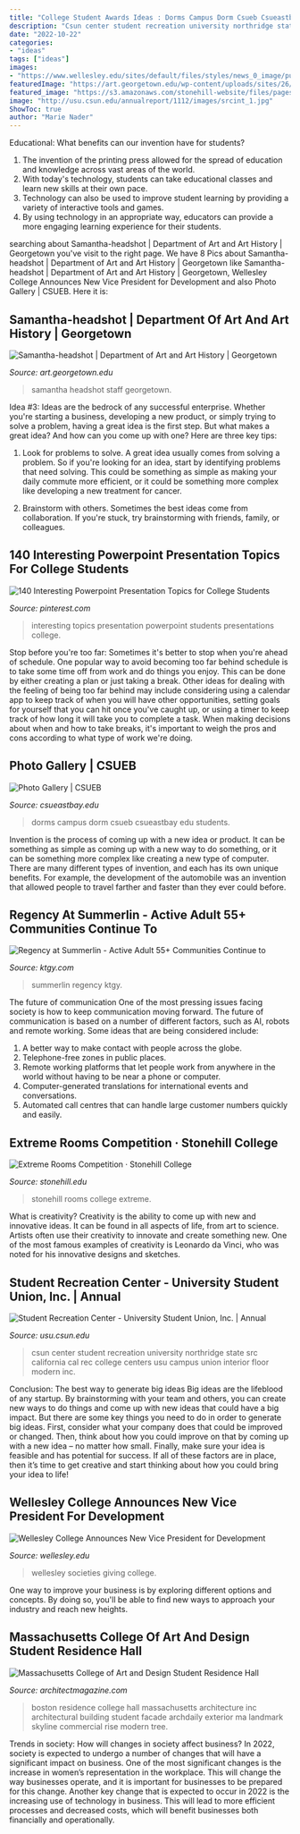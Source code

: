 ```yaml
---
title: "College Student Awards Ideas : Dorms Campus Dorm Csueb Csueastbay Edu Students"
description: "Csun center student recreation university northridge state src california cal rec college centers usu campus union interior floor modern inc"
date: "2022-10-22"
categories:
- "ideas"
tags: ["ideas"]
images:
- "https://www.wellesley.edu/sites/default/files/styles/news_0_image/public/assets/dailyshot/101022wellesley0857.jpg?itok=lOWqInuU"
featuredImage: "https://art.georgetown.edu/wp-content/uploads/sites/26/2019/06/Samantha-headshot.jpg"
featured_image: "https://s3.amazonaws.com/stonehill-website/files/pages/room-2-2017.jpg"
image: "http://usu.csun.edu/annualreport/1112/images/srcint_1.jpg"
ShowToc: true
author: "Marie Nader"
---
```



Educational: What benefits can our invention have for students?
1. The invention of the printing press allowed for the spread of education and knowledge across vast areas of the world.
2. With today's technology, students can take educational classes and learn new skills at their own pace.
3. Technology can also be used to improve student learning by providing a variety of interactive tools and games.
4. By using technology in an appropriate way, educators can provide a more engaging learning experience for their students.

	

		
searching about Samantha-headshot | Department of Art and Art History | Georgetown you've visit to the right page. We have 8 Pics about Samantha-headshot | Department of Art and Art History | Georgetown like Samantha-headshot | Department of Art and Art History | Georgetown, Wellesley College Announces New Vice President for Development and also Photo Gallery | CSUEB. Here it is:
		
    
## Samantha-headshot | Department Of Art And Art History | Georgetown

<img loading=lazy src="https://art.georgetown.edu/wp-content/uploads/sites/26/2019/06/Samantha-headshot.jpg" onerror="this.onerror=null;this.src='https://tse1.mm.bing.net/th?id=OIP.j2mmehADbYveoWNdpYwhIgHaLE&amp;pid=15.1';" alt="Samantha-headshot | Department of Art and Art History | Georgetown">

_Source: art.georgetown.edu_

>samantha headshot staff georgetown. 

	

Idea #3:
Ideas are the bedrock of any successful enterprise. Whether you're starting a business, developing a new product, or simply trying to solve a problem, having a great idea is the first step.
But what makes a great idea? And how can you come up with one? Here are three key tips:

1. Look for problems to solve. A great idea usually comes from solving a problem. So if you're looking for an idea, start by identifying problems that need solving. This could be something as simple as making your daily commute more efficient, or it could be something more complex like developing a new treatment for cancer.

2. Brainstorm with others. Sometimes the best ideas come from collaboration. If you're stuck, try brainstorming with friends, family, or colleagues.

    
## 140 Interesting Powerpoint Presentation Topics For College Students

<img loading=lazy src="https://i.pinimg.com/736x/a5/95/8b/a5958b1eebd19fea5aeda6766d73d8b1.jpg" onerror="this.onerror=null;this.src='https://tse2.mm.bing.net/th?id=OIP.-GvlrbwJ2o51tfqQVoJGMAHaNc&amp;pid=15.1';" alt="140 Interesting Powerpoint Presentation Topics for College Students">

_Source: pinterest.com_

>interesting topics presentation powerpoint students presentations college. 

	

Stop before you're too far: Sometimes it's better to stop when you're ahead of schedule.
One popular way to avoid becoming too far behind schedule is to take some time off from work and do things you enjoy. This can be done by either creating a plan or just taking a break. Other ideas for dealing with the feeling of being too far behind may include considering using a calendar app to keep track of when you will have other opportunities, setting goals for yourself that you can hit once you've caught up, or using a timer to keep track of how long it will take you to complete a task. When making decisions about when and how to take breaks, it's important to weigh the pros and cons according to what type of work we're doing.

    
## Photo Gallery | CSUEB

<img loading=lazy src="https://www.csueastbay.edu/about/files/images/photo-gallery/dorm-room.jpg" onerror="this.onerror=null;this.src='https://tse2.mm.bing.net/th?id=OIP.DK1T81gAr3mZaCRFfTJUjAHaE7&amp;pid=15.1';" alt="Photo Gallery | CSUEB">

_Source: csueastbay.edu_

>dorms campus dorm csueb csueastbay edu students. 

	

Invention is the process of coming up with a new idea or product. It can be something as simple as coming up with a new way to do something, or it can be something more complex like creating a new type of computer. There are many different types of invention, and each has its own unique benefits. For example, the development of the automobile was an invention that allowed people to travel farther and faster than they ever could before.

    
## Regency At Summerlin - Active Adult 55+ Communities Continue To

<img loading=lazy src="https://ktgy.com/wp-content/uploads/2016/07/Regency-at-Summerlin-Pinnacle-6.jpg" onerror="this.onerror=null;this.src='https://tse4.mm.bing.net/th?id=OIP.kYy1IFMcQLPeTREY2_uRJQHaE7&amp;pid=15.1';" alt="Regency at Summerlin - Active Adult 55+ Communities Continue to">

_Source: ktgy.com_

>summerlin regency ktgy. 

	

The future of communication
One of the most pressing issues facing society is how to keep communication moving forward. The future of communication is based on a number of different factors, such as AI, robots and remote working. Some ideas that are being considered include: 
1. A better way to make contact with people across the globe. 
2. Telephone-free zones in public places. 
3. Remote working platforms that let people work from anywhere in the world without having to be near a phone or computer. 
4. Computer-generated translations for international events and conversations. 
5. Automated call centres that can handle large customer numbers quickly and easily.

    
## Extreme Rooms Competition · Stonehill College

<img loading=lazy src="https://s3.amazonaws.com/stonehill-website/files/pages/room-2-2017.jpg" onerror="this.onerror=null;this.src='https://tse3.mm.bing.net/th?id=OIP.naVqLOuvDtGIWQgfXh5WUwHaJ4&amp;pid=15.1';" alt="Extreme Rooms Competition · Stonehill College">

_Source: stonehill.edu_

>stonehill rooms college extreme. 

	

What is creativity?
Creativity is the ability to come up with new and innovative ideas. It can be found in all aspects of life, from art to science. Artists often use their creativity to innovate and create something new. One of the most famous examples of creativity is Leonardo da Vinci, who was noted for his innovative designs and sketches.

    
## Student Recreation Center - University Student Union, Inc. | Annual

<img loading=lazy src="http://usu.csun.edu/annualreport/1112/images/srcint_1.jpg" onerror="this.onerror=null;this.src='https://tse1.mm.bing.net/th?id=OIP.bhAhLAtE6gdB20MgWn4CWwHaE3&amp;pid=15.1';" alt="Student Recreation Center - University Student Union, Inc. | Annual">

_Source: usu.csun.edu_

>csun center student recreation university northridge state src california cal rec college centers usu campus union interior floor modern inc. 

	

Conclusion: The best way to generate big ideas
Big ideas are the lifeblood of any startup. By brainstorming with your team and others, you can create new ways to do things and come up with new ideas that could have a big impact. But there are some key things you need to do in order to generate big ideas. First, consider what your company does that could be improved or changed. Then, think about how you could improve on that by coming up with a new idea – no matter how small. Finally, make sure your idea is feasible and has potential for success. If all of these factors are in place, then it’s time to get creative and start thinking about how you could bring your idea to life!

    
## Wellesley College Announces New Vice President For Development

<img loading=lazy src="https://www.wellesley.edu/sites/default/files/styles/news_0_image/public/assets/dailyshot/101022wellesley0857.jpg?itok=lOWqInuU" onerror="this.onerror=null;this.src='https://tse1.mm.bing.net/th?id=OIP.OrMLRSX168jW3vkdf309cwHaDt&amp;pid=15.1';" alt="Wellesley College Announces New Vice President for Development">

_Source: wellesley.edu_

>wellesley societies giving college. 

	

One way to improve your business is by exploring different options and concepts. By doing so, you'll be able to find new ways to approach your industry and reach new heights.

    
## Massachusetts College Of Art And Design Student Residence Hall

<img loading=lazy src="https://cdnassets.hw.net/eb/07/542e719844579bc9b688b81ff541/a4db1290-a953-4c81-9f05-840cc24b04fd.jpg" onerror="this.onerror=null;this.src='https://tse2.mm.bing.net/th?id=OIP.sPNo4KKLf9Bu2aGlBbgi2AHaLH&amp;pid=15.1';" alt="Massachusetts College of Art and Design Student Residence Hall">

_Source: architectmagazine.com_

>boston residence college hall massachusetts architecture inc architectural building student facade archdaily exterior ma landmark skyline commercial rise modern tree. 

	

Trends in society: How will changes in society affect business?
In 2022, society is expected to undergo a number of changes that will have a significant impact on business. One of the most significant changes is the increase in women’s representation in the workplace. This will change the way businesses operate, and it is important for businesses to be prepared for this change. Another key change that is expected to occur in 2022 is the increasing use of technology in business. This will lead to more efficient processes and decreased costs, which will benefit businesses both financially and operationally.

